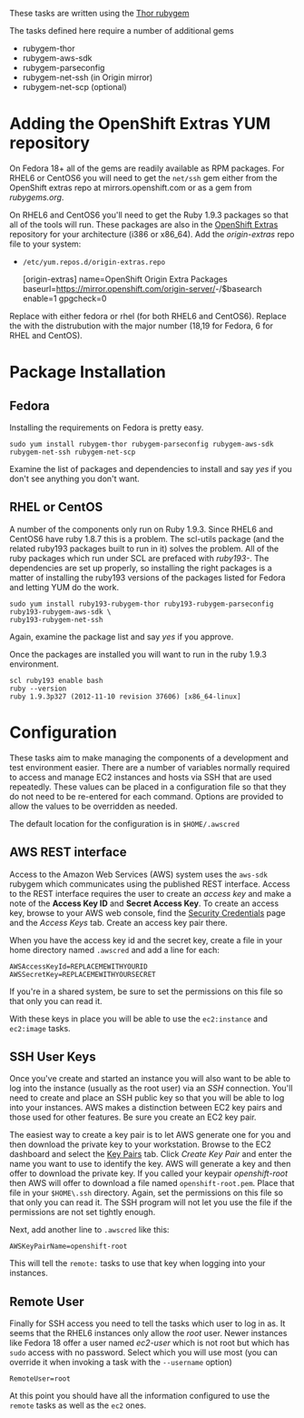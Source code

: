 These tasks are written using the [Thor rubygem](https://rubygems.org/gems/thor)

The tasks defined here require a number of additional gems

* rubygem-thor
* rubygem-aws-sdk
* rubygem-parseconfig
* rubygem-net-ssh (in Origin mirror)
* rubygem-net-scp (optional)

# Adding the OpenShift Extras YUM repository

On Fedora 18+ all of the gems are readily available as RPM packages.  For RHEL6 or CentOS6 you will need to get 
the ``net/ssh`` gem either from the OpenShift extras repo at mirrors.openshift.com or as a gem from *rubygems.org*.

On RHEL6 and CentOS6 you'll need to get the Ruby 1.9.3 packages so that all of the tools will run.  These packages
are also in the [OpenShift Extras](https://mirror.openshift.com/origin-server/rhel-6) repository for your architecture
(i386 or x86_64).  Add the _origin-extras_ repo file to your system:

* ```/etc/yum.repos.d/origin-extras.repo```

    [origin-extras]
    name=OpenShift Origin Extra Packages
    baseurl=https://mirror.openshift.com/origin-server/<distro>-<version>/$basearch
    enable=1
    gpgcheck=0

Replace _<distro>_ with either <underscore>fedora</underscore> or <underscore>rhel</underscore> (for both RHEL6 and CentOS6).
Replace the _<version>_ with the distrubution with the major number (18,19 for Fedora, 6 for RHEL and CentOS).

# Package Installation

## Fedora

Installing the requirements on Fedora is pretty easy.

    sudo yum install rubygem-thor rubygem-parseconfig rubygem-aws-sdk rubygem-net-ssh rubygem-net-scp

Examine the list of packages and dependencies to install and say _yes_ if you don't see anything you don't want.

## RHEL or CentOS

A number of the components only run on Ruby 1.9.3.  Since RHEL6 and CentOS6 have ruby 1.8.7 this is a problem.
The scl-utils package (and the related ruby193 packages built to run in it) solves the problem. All of the ruby packages
which run under SCL are prefaced with _ruby193-_.  The dependencies are set up properly, so installing the right packages
is a matter of installing the ruby193 versions of the packages listed for Fedora and letting YUM do the work.

    sudo yum install ruby193-rubygem-thor ruby193-rubygem-parseconfig ruby193-rubygem-aws-sdk \
    ruby193-rubygem-net-ssh

Again, examine the package list and say _yes_ if you approve.

Once the packages are installed you will want to run in the ruby 1.9.3 environment.

    scl ruby193 enable bash
    ruby --version
    ruby 1.9.3p327 (2012-11-10 revision 37606) [x86_64-linux]

# Configuration

These tasks aim to make managing the components of a development and test environment easier. There are a number of variables normally required to access and manage EC2 instances and hosts via SSH that are used repeatedly. These values can be placed in a configuration file so that they do not need to be re-entered for each command.  Options are provided to allow the values to be overridden as needed.

The default location for the configuration is in ```$HOME/.awscred```

## AWS REST interface

Access to the Amazon Web Services (AWS) system uses the ```aws-sdk``` rubygem which communicates using the published
REST interface.  Access to the REST interface requires the user to create an _access key_ and make a note of the
<b>Access Key ID</b> and <b>Secret Access Key</b>.  To create an access key, browse to your AWS web console, find the
[Security Credentials](https://portal.aws.amazon.com/gp/aws/securityCredentials) page and the _Access Keys_ tab. 
Create an access key pair there.

When you have the access key id and the secret key, create a file in your home directory named ```.awscred``` and add
a line for each:

    AWSAccessKeyId=REPLACEMEWITHYOURID
    AWSSecretKey=REPLACEMEWITHYOURSECRET

If you're in a shared system, be sure to set the permissions on this file so that only you can read it.

With these keys in place you will be able to use the ```ec2:instance``` and ```ec2:image``` tasks.

## SSH User Keys

Once you've create and started an instance you will also want to be able to log into the instance (usually as the root user)
via an _SSH_ connection.  You'll need to create and place an SSH public key so that you will be able to log into your
instances. AWS makes a distinction between EC2 key pairs and those used for other features. Be sure you create an EC2
key pair.

The easiest way to create a key pair is to let AWS generate one for you and then download the private key to your
workstation.  Browse to the EC2 dashboard and select the 
[Key Pairs](https://console.aws.amazon.com/ec2/home?region=us-east-1#s=KeyPairs) tab. Click _Create Key Pair_ and enter
the name you want to use to identify the key.  AWS will generate a key and then offer to download the private key.  If
you called your keypair _openshift-root_ then AWS will offer to download a file named ```openshift-root.pem```.  Place
that file in your ```$HOME\.ssh``` directory.  Again, set the permissions on this file so that only you can read it. The
SSH program will not let you use the file if the permissions are not set tightly enough.

Next, add another line to ```.awscred``` like this:

    AWSKeyPairName=openshift-root

This will tell the ```remote:``` tasks to use that key when logging into your instances.

## Remote User

Finally for SSH access you need to tell the tasks which user to log in as.  It seems that the RHEL6 instances only allow
the _root_ user.  Newer instances like Fedora 18 offer a user named _ec2-user_ which is not root but which has ```sudo```
access with no password.  Select which you will use most (you can override it when invoking a task with the ```--username```
option)

    RemoteUser=root

At this point you should have all the information configured to use the ```remote``` tasks as well as the ```ec2``` ones.

## 
